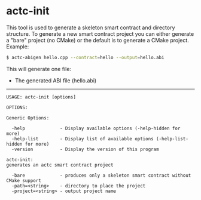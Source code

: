 # actc-init

This tool is used to generate a skeleton smart contract and directory structure.
To generate a new smart contract project you can either generate a "bare" project (no CMake) or the default is to generate a CMake project.
Example:
```bash
$ actc-abigen hello.cpp --contract=hello --output=hello.abi
```

This will generate one file:
* The generated ABI file (hello.abi)
---
```
USAGE: actc-init [options]

OPTIONS:

Generic Options:

  -help             - Display available options (-help-hidden for more)
  -help-list        - Display list of available options (-help-list-hidden for more)
  -version          - Display the version of this program

actc-init:
generates an actc smart contract project

  -bare             - produces only a skeleton smart contract without CMake support
  -path=<string>    - directory to place the project
  -project=<string> - output project name
```

